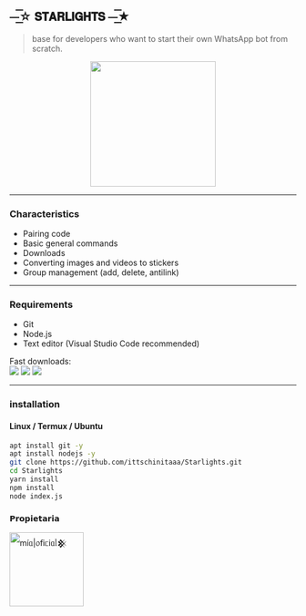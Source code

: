 ## ⏤͟͟͞͞☆  𝗦𝗧𝗔𝗥𝗟𝗜𝗚𝗛𝗧𝗦  ⏤͟͟͞͞★
> base for developers who want to start their own WhatsApp bot from scratch.

<p align="center">
  <img src="https://files.catbox.moe/sklz18.png" width="220px"/>
</p>
  

---

### Characteristics

- Pairing code
- Basic general commands 
- Downloads 
- Converting images and videos to stickers
- Group management (add, delete, antilink)  

---

### Requirements

- Git  
- Node.js
- Text editor (Visual Studio Code recommended)  

Fast downloads:  
<a href="https://git-scm.com/downloads"><img src="https://img.shields.io/badge/Git-0f172a?style=flat&logo=git&logoColor=ef4444"></a>
<a href="https://nodejs.org/en/download"><img src="https://img.shields.io/badge/Node.js-1e3a8a?style=flat&logo=nodedotjs&logoColor=white"></a>
<a href="https://code.visualstudio.com/"><img src="https://img.shields.io/badge/VSCode-2563eb?style=flat&logo=visual-studio-code&logoColor=white"></a>

---

### installation 

#### Linux / Termux / Ubuntu

```bash
apt install git -y
apt install nodejs -y
git clone https://github.com/ittschinitaaa/Starlights.git
cd Starlights
yarn install
npm install
node index.js
```
### **`𝗣𝗿𝗼𝗽𝗶𝗲𝘁𝗮𝗿𝗶𝗮`**
<a
href="https://github.com/ittschinitaaa"><img src="https://github.com/ittschinitaaa.png" width="130" height="130" alt="
mі́ᥲ|᥆𝖿іᥴіᥲᥣ𒆜"/></a>
